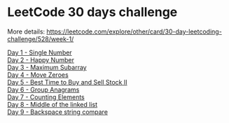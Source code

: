 # LeetCode 30 days challenge

More details: https://leetcode.com/explore/other/card/30-day-leetcoding-challenge/528/week-1/

[Day 1 - Single Number](https://github.com/alexcoman-contractor/leetcode-30-days-challenge/blob/master/day-1)
<br>
[Day 2 - Happy Number](https://github.com/alexcoman-contractor/leetcode-30-days-challenge/blob/master/day-2)
<br>
[Day 3 - Maximum Subarray](https://github.com/alexcoman-contractor/leetcode-30-days-challenge/blob/master/day-3)
<br>
[Day 4 - Move Zeroes](https://github.com/alexcoman-contractor/leetcode-30-days-challenge/blob/master/day-4)
<br>
[Day 5 - Best Time to Buy and Sell Stock II](https://github.com/alexcoman-contractor/leetcode-30-days-challenge/blob/master/day-5)
<br>
[Day 6 - Group Anagrams](https://github.com/alexcoman-contractor/leetcode-30-days-challenge/blob/master/day-6)
<br>
[Day 7 - Counting Elements](https://github.com/alexcoman-contractor/leetcode-30-days-challenge/blob/master/day-7)
<br>
[Day 8 - Middle of the linked list](https://github.com/alexcoman-contractor/leetcode-30-days-challenge/blob/master/day-8)
<br>
[Day 9 - Backspace string compare](https://github.com/alexcoman-contractor/leetcode-30-days-challenge/blob/master/day-9)
